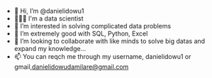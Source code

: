 - 👋 Hi, I’m @danielidowu1
- 👨🏾‍💻 I'm a data scientist
- 👀 I’m interested in solving complicated data problems 
- 🌱 I’m extremely good with SQL, Python, Excel
- 💞️ I’m looking to collaborate with like minds to solve big datas and expand my knowledge...
- 📫 You can reqch me through my username, danielidowu1 or gmail,danielidowudamilare@gmail.com

<!---
danielidowu1/danielidowudamilare@gmail.com is a ✨ special ✨ repository because its `README.md` (this file) appears on your GitHub profile.
You can click the Preview link to take a look at your changes.
--->
